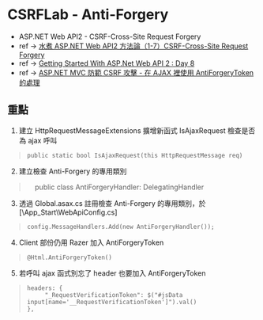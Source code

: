 # CSRFLab - Anti-Forgery
* ASP.NET Web API2 - CSRF-Cross-Site Request Forgery
* ref → [水煮 ASP.NET Web API2 方法論（1-7）CSRF-Cross-Site Request Forgery](http://xpower2888.pixnet.net/blog/post/221971901-%5B%E6%B0%B4%E7%85%AE-asp.net-web-api2-%E6%96%B9%E6%B3%95%E8%AB%96%5D%EF%BC%881-7%EF%BC%89csrf-cross-site-)
* ref → [Getting Started With ASP.Net Web API 2 : Day 8](http://www.c-sharpcorner.com/UploadFile/736ca4/getting-started-with-Asp-Net-web-api-2-day-8/)
* ref → [ASP.NET MVC 防範 CSRF 攻擊 - 在 AJAX 裡使用 AntiForgeryToken 的處理](http://kevintsengtw.blogspot.tw/2013/09/aspnet-mvc-csrf-ajax-antiforgerytoken.html)

## 重點
1. 建立 HttpRequestMessageExtensions 擴增新函式 IsAjaxRequest 檢查是否為 ajax 呼叫 
>     public static bool IsAjaxRequest(this HttpRequestMessage req)
2. 建立檢查 Anti-Forgery 的專用類別
>     public class AntiForgeryHandler: DelegatingHandler
3. 透過 Global.asax.cs 註冊檢查 Anti-Forgery 的專用類別，於 [\App_Start\WebApiConfig.cs]
>     config.MessageHandlers.Add(new AntiForgeryHandler());
4. Client 部份仍用 Razer 加入 AntiForgeryToken
>     @Html.AntiForgeryToken()
5. 若呼叫 ajax 函式別忘了 header 也要加入 AntiForgeryToken
>     headers: {
>          "_RequestVerificationToken": $("#jsData input[name='__RequestVerificationToken']").val()
>     },
